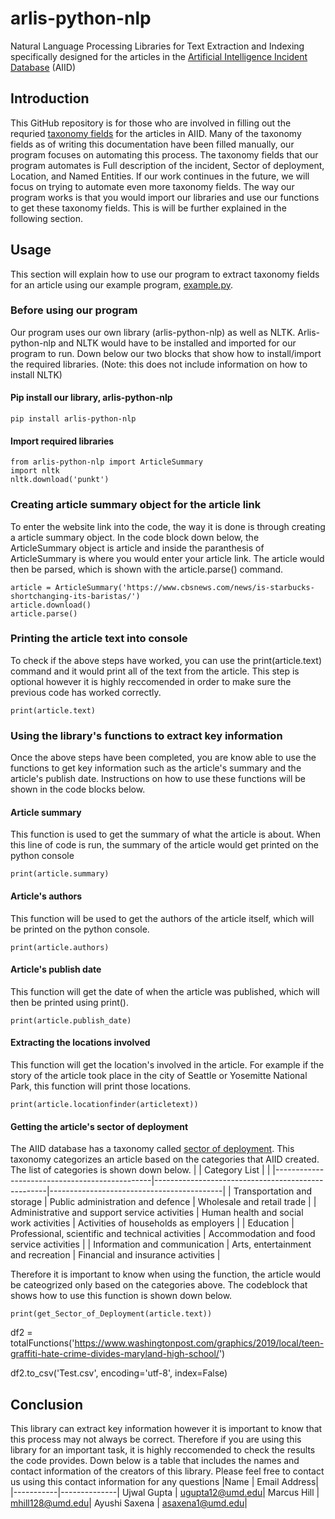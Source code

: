 # arlis-python-nlp
Natural Language Processing Libraries for Text Extraction and Indexing specifically designed for the articles in the [Artificial Intelligence Incident Database](https://incidentdatabase.ai/) (AIID)

## Introduction
This GitHub repository is for those who are involved in filling out the requried [taxonomy fields](https://incidentdatabase.ai/taxonomy/cset) for the articles in AIID. Many of the taxonomy fields as of writing this documentation have been filled manually, our program focuses on automating this process. The taxonomy fields that our program automates is Full description of the incident, Sector of deployment, Location, and Named Entities. If our work continues in the future, we will focus on trying to automate even more taxonomy fields. The way our program works is that you would import our libraries and use our functions to get these taxonomy fields. This is will be further explained in the following section.

## Usage 
This section will explain how to use our program to extract taxonomy fields for an article using our example program, [example.py](https://github.com/UMD-ARLIS/arlis-python-nlp/blob/main/example.py).

### Before using our program 
Our program uses our own library (arlis-python-nlp) as well as NLTK. Arlis-python-nlp and NLTK would have to be installed and imported for our program to run. Down below our two blocks that show how to install/import the required libraries. (Note: this does not include information on how to install NLTK)

#### Pip install our library, arlis-python-nlp
```
pip install arlis-python-nlp
```
#### Import required libraries 
```
from arlis-python-nlp import ArticleSummary
import nltk
nltk.download('punkt')
```

### Creating article summary object for the article link 
To enter the website link into the code, the way it is done is through creating a article summary object. In the code block down below, the ArticleSummary object is article and inside the paranthesis of ArticleSummary is where you would enter your article link. The article would then be parsed, which is shown with the article.parse() command. 

```
article = ArticleSummary('https://www.cbsnews.com/news/is-starbucks-shortchanging-its-baristas/')
article.download()
article.parse() 
```

### Printing the article text into console 
To check if the above steps have worked, you can use the print(article.text) command and it would print all of the text from the article. This step is optional however it is highly reccomended in order to make sure the previous code has worked correctly. 

```
print(article.text)
```

### Using the library's functions to extract key information 
Once the above steps have been completed, you are know able to use the functions to get key information such as the article's summary and the article's publish date. Instructions on how to use these functions will be shown in the code blocks below.

#### Article summary
This function is used to get the summary of what the article is about. When this line of code is run, the summary of the article would get printed on the python console 

```
print(article.summary)
```

#### Article's authors
This function will be used to get the authors of the article itself, which will be printed on the python console.

```
print(article.authors)
```

#### Article's publish date
This function will get the date of when the article was published, which will then be printed using print().
```
print(article.publish_date)
```

#### Extracting the locations involved
This function will get the location's involved in the article. For example if the story of the article took place in the city of Seattle or Yosemitte National Park, this function will print those locations. 
```
print(article.locationfinder(articletext))
```

#### Getting the article's sector of deployment 
The AIID database has a taxonomy called [sector of deployment](https://incidentdatabase.ai/taxonomy/cset). This taxonomy categorizes an article based on the categories that AIID created. The list of categories is shown down below.
|                | Category List               |         |
|-----------------------------------------------|---------------------------------------------------|-------------------------------------------|
| Transportation and storage                    | Public administration and defence                 | Wholesale and retail trade                |
| Administrative and support service activities | Human health and social work activities           | Activities of households as employers     |
| Education                                     | Professional, scientific and technical activities | Accommodation and food service activities |
| Information and communication                 | Arts, entertainment and recreation                | Financial and insurance activities        |

Therefore it is important to know when using the function, the article would be cateogrized only based on the categories above. The codeblock that shows how to use this function is shown down below.
```
print(get_Sector_of_Deployment(article.text))
```

df2 = totalFunctions('https://www.washingtonpost.com/graphics/2019/local/teen-graffiti-hate-crime-divides-maryland-high-school/')


df2.to_csv('Test.csv', encoding='utf-8', index=False)


## Conclusion 
This library can extract key information however it is important to know that this process may not always be correct. Therefore if you are using this library for an important task, it is highly reccomended to check the results the code provides. Down below is a table that includes the names and contact information of the creators of this library. Please feel free to contact us using this contact information for any questions 
|Name       | Email Address|
|-----------|--------------|
Ujwal Gupta | ugupta12@umd.edu|
Marcus Hill | mhill128@umd.edu|
Ayushi Saxena | asaxena1@umd.edu|

